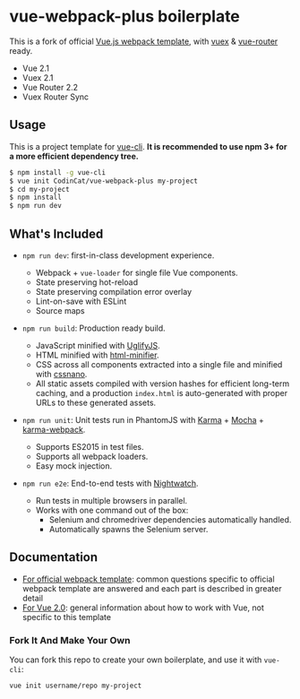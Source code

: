 # vue-webpack-plus boilerplate

This is a fork of official [Vue.js webpack template](https://github.com/vuejs-templates/webpack/), with [vuex](https://github.com/vuejs/vuex) & [vue-router](https://github.com/vuejs/vue-router) ready.

- Vue 2.1
- Vuex 2.1
- Vue Router 2.2
- Vuex Router Sync

## Usage

This is a project template for [vue-cli](https://github.com/vuejs/vue-cli). **It is recommended to use npm 3+ for a more efficient dependency tree.**

``` bash
$ npm install -g vue-cli
$ vue init CodinCat/vue-webpack-plus my-project
$ cd my-project
$ npm install
$ npm run dev
```

## What's Included

- `npm run dev`: first-in-class development experience.
  - Webpack + `vue-loader` for single file Vue components.
  - State preserving hot-reload
  - State preserving compilation error overlay
  - Lint-on-save with ESLint
  - Source maps

- `npm run build`: Production ready build.
  - JavaScript minified with [UglifyJS](https://github.com/mishoo/UglifyJS2).
  - HTML minified with [html-minifier](https://github.com/kangax/html-minifier).
  - CSS across all components extracted into a single file and minified with [cssnano](https://github.com/ben-eb/cssnano).
  - All static assets compiled with version hashes for efficient long-term caching, and a production `index.html` is auto-generated with proper URLs to these generated assets.

- `npm run unit`: Unit tests run in PhantomJS with [Karma](http://karma-runner.github.io/0.13/index.html) + [Mocha](http://mochajs.org/) + [karma-webpack](https://github.com/webpack/karma-webpack).
  - Supports ES2015 in test files.
  - Supports all webpack loaders.
  - Easy mock injection.

- `npm run e2e`: End-to-end tests with [Nightwatch](http://nightwatchjs.org/).
  - Run tests in multiple browsers in parallel.
  - Works with one command out of the box:
    - Selenium and chromedriver dependencies automatically handled.
    - Automatically spawns the Selenium server.

## Documentation

- [For official webpack template](http://vuejs-templates.github.io/webpack): common questions specific to official webpack template are answered and each part is described in greater detail
- [For Vue 2.0](http://rc.vuejs.org/guide/): general information about how to work with Vue, not specific to this template

### Fork It And Make Your Own

You can fork this repo to create your own boilerplate, and use it with `vue-cli`:

``` bash
vue init username/repo my-project
```
